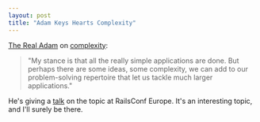 ```yaml
---
layout: post
title: "Adam Keys Hearts Complexity"
---
```

[The Real Adam](http://therealadam.com/) on [complexity](http://therealadam.com/archive/2008/08/29/railsconf-europe-here-i-come/):

> "My stance is that all the really simple applications are done. But perhaps there are some ideas, some complexity, we can add to our problem-solving repertoire that let us tackle much larger applications."

He's giving a [talk](http://en.oreilly.com/railseurope2008/public/schedule/detail/3542) on the topic at RailsConf Europe. It's an interesting topic, and I'll surely be there.
